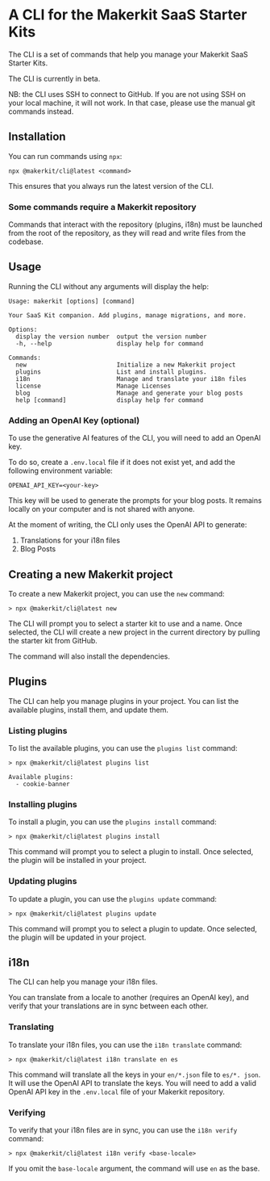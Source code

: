 # A CLI for the Makerkit SaaS Starter Kits

The CLI is a set of commands that help you manage your Makerkit SaaS Starter Kits.

The CLI is currently in beta.

NB: the CLI uses SSH to connect to GitHub. If you are not using SSH on your local machine, it will not work. In that case, please use the manual git commands instead.

## Installation

You can run commands using `npx`:

```
npx @makerkit/cli@latest <command>
```

This ensures that you always run the latest version of the CLI.

### Some commands require a Makerkit repository

Commands that interact with the repository (plugins, i18n) must be 
launched from the root of the repository, as they will read and write files 
from the codebase.

## Usage

Running the CLI without any arguments will display the help:

```
Usage: makerkit [options] [command]

Your SaaS Kit companion. Add plugins, manage migrations, and more.

Options:
  display the version number  output the version number
  -h, --help                  display help for command

Commands:
  new                         Initialize a new Makerkit project
  plugins                     List and install plugins.
  i18n                        Manage and translate your i18n files
  license                     Manage Licenses
  blog                        Manage and generate your blog posts
  help [command]              display help for command
```

### Adding an OpenAI Key (optional)

To use the generative AI features of the CLI, you will need to add an OpenAI 
key. 

To do so, create a `.env.local` file if it does not exist yet, and add the
following environment variable:

```
OPENAI_API_KEY=<your-key>
```

This key will be used to generate the prompts for your blog posts. It
remains locally on your computer and is not shared with anyone.

At the moment of writing, the CLI only uses the OpenAI API to generate:
1. Translations for your i18n files
2. Blog Posts

## Creating a new Makerkit project

To create a new Makerkit project, you can use the `new` command:

```
> npx @makerkit/cli@latest new
```

The CLI will prompt you to select a starter kit to use and a name. Once 
selected, the CLI will create a new project in the current directory by 
pulling the starter kit from GitHub.

The command will also install the dependencies.

## Plugins

The CLI can help you manage plugins in your project. You can list the available plugins, install them, and update them.

### Listing plugins

To list the available plugins, you can use the `plugins list` command:

```
> npx @makerkit/cli@latest plugins list

Available plugins:
  - cookie-banner
```

### Installing plugins

To install a plugin, you can use the `plugins install` command:

```
> npx @makerkit/cli@latest plugins install
```

This command will prompt you to select a plugin to install. Once selected, the plugin will be installed in your project.

### Updating plugins

To update a plugin, you can use the `plugins update` command:

```
> npx @makerkit/cli@latest plugins update
```

This command will prompt you to select a plugin to update. Once selected, the plugin will be updated in your project.

## i18n

The CLI can help you manage your i18n files. 

You can translate from a locale 
to another (requires an OpenAI key), and verify that your translations are 
in sync between each other.

### Translating

To translate your i18n files, you can use the `i18n translate` command:

```
> npx @makerkit/cli@latest i18n translate en es
```

This command will translate all the keys in your `en/*.json` file to `es/*.
json`. It will use the OpenAI API to translate the keys. You will need to 
add a valid OpenAI API key in the `.env.local` file of your Makerkit repository.

### Verifying

To verify that your i18n files are in sync, you can use the `i18n verify` command:

```
> npx @makerkit/cli@latest i18n verify <base-locale>
```

If you omit the `base-locale` argument, the command will use `en` as the base.